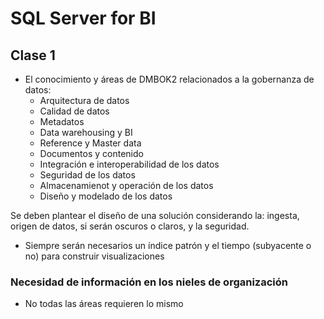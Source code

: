 # SQL Server for BI
## Clase 1
- El conocimiento y áreas de DMBOK2 relacionados a la gobernanza de datos:
  - Arquitectura de datos
  - Calidad de datos
  - Metadatos
  - Data warehousing y BI
  - Reference y Master data
  - Documentos y contenido
  - Integración e interoperabilidad de los datos
  - Seguridad de los datos
  - Almacenamienot y operación de los datos
  - Diseño y modelado de los datos

Se deben plantear el diseño de una solución considerando la: ingesta, origen de datos, si serán oscuros o claros, y la seguridad.

- Siempre serán necesarios un índice patrón y el tiempo (subyacente o no) para construir visualizaciones

### Necesidad de información en los nieles de organización
- No todas las áreas requieren lo mismo